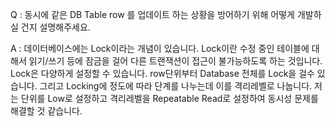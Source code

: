 Q : 동시에 같은 DB Table row 를 업데이트 하는 상황을 방어하기 위해 어떻게 개발하실 건지 설명해주세요.

A : 
데이터베이스에는 Lock이라는 개념이 있습니다. Lock이란 수정 중인 테이블에 대해서 읽기/쓰기 등에 잠금을 걸어 다른 트랜잭션이 접근이 불가능하도록 하는 것입니다.
Lock은 다양하게 설정할 수 있습니다. row단위부터 Database 전체를 Lock을 걸수 있습니다. 그리고 Locking에 정도에 따라 단계를 나누는데 이를 격리레벨로 나눕니다.
저는 단위를 Low로 설정하고 격리레벨을 Repeatable Read로 설정하여 동시성 문제를 해결할 것 같습니다.